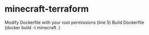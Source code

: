 # minecraft-terraform

 Modify Dockerfile with your root permissions (line 5)
 Build Dockerfile (docker build -t minecraft .)
